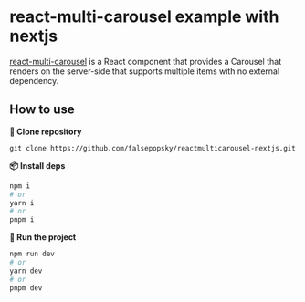 # react-multi-carousel example with nextjs

[react-multi-carousel](https://www.npmjs.com/package/react-multi-carousel) is a React component that provides a Carousel that renders on the server-side that supports multiple items with no external dependency.

## How to use

**:arrows_counterclockwise: Clone repository**

```
git clone https://github.com/falsepopsky/reactmulticarousel-nextjs.git
```

**:package: Install deps**

```bash
npm i
# or
yarn i
# or
pnpm i
```

**:checkered_flag: Run the project**

```bash
npm run dev
# or
yarn dev
# or
pnpm dev
```
